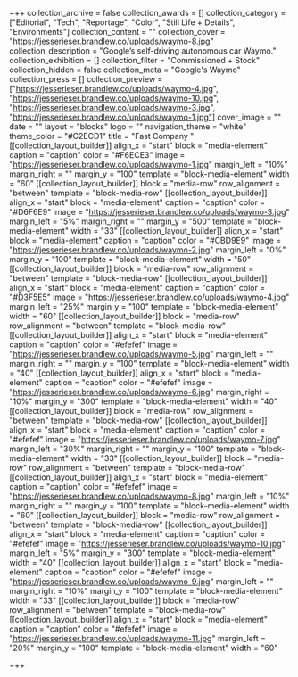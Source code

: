 +++
collection_archive = false
collection_awards = []
collection_category = ["Editorial", "Tech", "Reportage", "Color", "Still Life + Details", "Environments"]
collection_content = ""
collection_cover = "https://jesserieser.brandlew.co/uploads/waymo-8.jpg"
collection_description = "Google’s self-driving autonomous car Waymo."
collection_exhibition = []
collection_filter = "Commissioned + Stock"
collection_hidden = false
collection_meta = "Google's Waymo"
collection_press = []
collection_preview = ["https://jesserieser.brandlew.co/uploads/waymo-4.jpg", "https://jesserieser.brandlew.co/uploads/waymo-10.jpg", "https://jesserieser.brandlew.co/uploads/waymo-3.jpg", "https://jesserieser.brandlew.co/uploads/waymo-1.jpg"]
cover_image = ""
date = ""
layout = "blocks"
logo = ""
navigation_theme = "white"
theme_color = "#C2ECD1"
title = "Fast Company "
[[collection_layout_builder]]
align_x = "start"
block = "media-element"
caption = "caption"
color = "#F6ECE3"
image = "https://jesserieser.brandlew.co/uploads/waymo-1.jpg"
margin_left = "10%"
margin_right = ""
margin_y = "100"
template = "block-media-element"
width = "60"
[[collection_layout_builder]]
block = "media-row"
row_alignment = "between"
template = "block-media-row"
[[collection_layout_builder]]
align_x = "start"
block = "media-element"
caption = "caption"
color = "#D6F6E9"
image = "https://jesserieser.brandlew.co/uploads/waymo-3.jpg"
margin_left = "5%"
margin_right = ""
margin_y = "500"
template = "block-media-element"
width = "33"
[[collection_layout_builder]]
align_x = "start"
block = "media-element"
caption = "caption"
color = "#CBD9E9"
image = "https://jesserieser.brandlew.co/uploads/waymo-2.jpg"
margin_left = "0%"
margin_y = "100"
template = "block-media-element"
width = "50"
[[collection_layout_builder]]
block = "media-row"
row_alignment = "between"
template = "block-media-row"
[[collection_layout_builder]]
align_x = "start"
block = "media-element"
caption = "caption"
color = "#D3F5E5"
image = "https://jesserieser.brandlew.co/uploads/waymo-4.jpg"
margin_left = "25%"
margin_y = "100"
template = "block-media-element"
width = "60"
[[collection_layout_builder]]
block = "media-row"
row_alignment = "between"
template = "block-media-row"
[[collection_layout_builder]]
align_x = "start"
block = "media-element"
caption = "caption"
color = "#efefef"
image = "https://jesserieser.brandlew.co/uploads/waymo-5.jpg"
margin_left = ""
margin_right = ""
margin_y = "100"
template = "block-media-element"
width = "40"
[[collection_layout_builder]]
align_x = "start"
block = "media-element"
caption = "caption"
color = "#efefef"
image = "https://jesserieser.brandlew.co/uploads/waymo-6.jpg"
margin_right = "10%"
margin_y = "300"
template = "block-media-element"
width = "40"
[[collection_layout_builder]]
block = "media-row"
row_alignment = "between"
template = "block-media-row"
[[collection_layout_builder]]
align_x = "start"
block = "media-element"
caption = "caption"
color = "#efefef"
image = "https://jesserieser.brandlew.co/uploads/waymo-7.jpg"
margin_left = "30%"
margin_right = ""
margin_y = "100"
template = "block-media-element"
width = "33"
[[collection_layout_builder]]
block = "media-row"
row_alignment = "between"
template = "block-media-row"
[[collection_layout_builder]]
align_x = "start"
block = "media-element"
caption = "caption"
color = "#efefef"
image = "https://jesserieser.brandlew.co/uploads/waymo-8.jpg"
margin_left = "10%"
margin_right = ""
margin_y = "100"
template = "block-media-element"
width = "60"
[[collection_layout_builder]]
block = "media-row"
row_alignment = "between"
template = "block-media-row"
[[collection_layout_builder]]
align_x = "start"
block = "media-element"
caption = "caption"
color = "#efefef"
image = "https://jesserieser.brandlew.co/uploads/waymo-10.jpg"
margin_left = "5%"
margin_y = "300"
template = "block-media-element"
width = "40"
[[collection_layout_builder]]
align_x = "start"
block = "media-element"
caption = "caption"
color = "#efefef"
image = "https://jesserieser.brandlew.co/uploads/waymo-9.jpg"
margin_left = ""
margin_right = "10%"
margin_y = "100"
template = "block-media-element"
width = "33"
[[collection_layout_builder]]
block = "media-row"
row_alignment = "between"
template = "block-media-row"
[[collection_layout_builder]]
align_x = "start"
block = "media-element"
caption = "caption"
color = "#efefef"
image = "https://jesserieser.brandlew.co/uploads/waymo-11.jpg"
margin_left = "20%"
margin_y = "100"
template = "block-media-element"
width = "60"

+++

